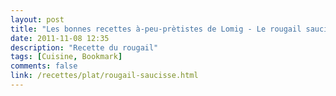```yaml
---
layout: post
title: "Les bonnes recettes à-peu-prètistes de Lomig - Le rougail saucisse"
date: 2011-11-08 12:35
description: "Recette du rougail"
tags: [Cuisine, Bookmark]
comments: false
link: /recettes/plat/rougail-saucisse.html  
---
```

